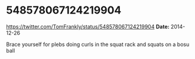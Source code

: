 # 548578067124219904
https://twitter.com/TomFrankly/status/548578067124219904
**Date:** 2014-12-26

Brace yourself for plebs doing curls in the squat rack and squats on a bosu ball
